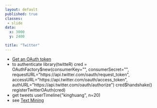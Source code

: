 ```yaml
---
layout: default
published: true
classes:
 - slide
data:
  x: 3000
  y: 2400

title: "Twitter"
---
```

* [Get an OAuth token](https://dev.twitter.com/docs/auth/tokens-devtwittercom)
* to authenticate
		library(twitteR)
		cred = OAuthFactory$new(consumerKey="", consumerSecret="", requestURL="https://api.twitter.com/oauth/request_token", accessURL="https://api.twitter.com/oauth/access_token", authURL="https://api.twitter.com/oauth/authorize")
		cred$handshake()
		registerTwitterOAuth(cred)
* get tweets
		userTimeline("kinghuang", n=20)
* see [Text Mining](http://www.rdatamining.com/examples/text-mining)